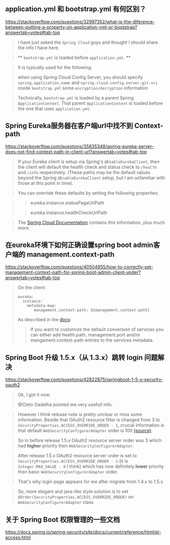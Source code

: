 ## application.yml 和 bootstrap.yml 有何区别？

https://stackoverflow.com/questions/32997352/what-is-the-diference-between-putting-a-property-on-application-yml-or-bootstrap?answertab=votes#tab-top

> I have just asked the `Spring Cloud` guys and thought I should share the info I have here.

> ** `bootstrap.yml` is loaded before `application.yml`. **

> It is typically used for the following:

> when using Spring Cloud Config Server, you should specify `spring.application.name` and `spring.cloud.config.server.git.uri` inside `bootstrap.yml`
> some `encryption/decryption` information

> Technically, `bootstrap.yml` is loaded by a parent Spring `ApplicationContext`. That parent `ApplicationContext` is loaded before the one that uses `application.yml`.

## Spring Eureka服务器在客户端url中找不到 Context-path

https://stackoverflow.com/questions/35835348/spring-eureka-server-does-not-find-context-path-in-client-url?answertab=votes#tab-top

> If your Eureka client is setup via Spring's `@EnableEurekaClient`, then the client will default the health check and status check to `/health` and `/info` respectively.  (These paths may be the default values beyond the Spring `@EnableEurekaClient` setup, but I am unfamiliar with those at this point in time).

> You can override these defaults by setting the following properties:

> > eureka.instance.statusPageUrlPath

> > eureka.instance.healthCheckUrlPath

> The [Spring Cloud Documentation](http://cloud.spring.io/spring-cloud-static/docs/1.0.x/spring-cloud.html#_status_page_and_health_indicator) contains this information, plus much more.

## 在eureka环境下如何正确设置spring boot admin客户端的 management.context-path

https://stackoverflow.com/questions/40504955/how-to-correctly-set-management-context-path-for-spring-boot-admin-client-under?answertab=votes#tab-top

> On the client:
> ```
> eureka:
>   instance:
>     metadata-map:
>        management.context-path: ${management.context-path}
> ```
> As described in the [docs](http://codecentric.github.io/spring-boot-admin/1.4.3/#_serviceinstanceconverter):

> > If you want to customize the default conversion of services you can either add health.path, management.port and/or mangament.context-path entries to the services metadata.

## Spring Boot 升级 1.5.x（从 1.3.x）跳转 login 问题解决

https://stackoverflow.com/questions/42822875/springboot-1-5-x-security-oauth2

> Ok, I got it now.

> @Cleto Gadelha pointed me very usefull info.

> However I think release note is pretty unclear or miss some information. Beside that OAuth2 resource filter is changed from 3 to `SecurityProperties.ACCESS_OVERRIDE_ORDER - 1`, crucial information is that default `WebSecurityConfigurerAdapter` order is 100 [(source)](http://docs.spring.io/spring-security/site/docs/current/apidocs/org/springframework/security/config/annotation/web/configuration/WebSecurityConfigurerAdapter.html).

> So in before release 1.5.x OAuth2 resource server order was 3 which had **higher** priority then `WebSecurityConfigurerAdapter`.

> After release 1.5.x OAuth2 resource server order is set to `SecurityProperties.ACCESS_OVERRIDE_ORDER - 1`
> (it is `Integer.MAX_VALUE - 8` I think) which has now definitely **lower** priority then basic `WebSecurityConfigurerAdapter` order.

> That's why login page appears for me after migrate from 1.4.x to 1.5.x

> So, more elegant and java-like style solution is to set ` @Order(SecurityProperties.ACCESS_OVERRIDE_ORDER)` on `WebSecurityConfigurerAdapter` class

## 关于 Spring Boot 权限管理的一些文档

https://docs.spring.io/spring-security/site/docs/current/reference/html/el-access.html
